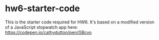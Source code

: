 # hw6-starter-code
This is the starter code required for HW6. It's based on a modified version of a JavaScript stopwatch app here: https://codepen.io/cathydutton/pen/GBcvo
